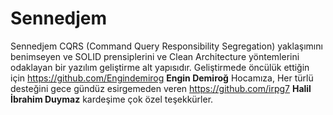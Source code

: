 # Sennedjem
Sennedjem CQRS (Command Query Responsibility Segregation) yaklaşımını benimseyen ve SOLID prensiplerini ve Clean Architecture yöntemlerini odaklayan bir yazılım geliştirme alt yapısıdır.
Geliştirmede öncülük ettiğin için https://github.com/Engindemirog **Engin Demiroğ** Hocamıza,
Her türlü desteğini gece gündüz esirgemeden veren https://github.com/irpg7 **Halil İbrahim Duymaz** kardeşime çok özel teşekkürler.
